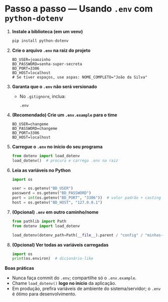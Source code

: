# Passo a passo — Usando `.env` com `python-dotenv`

1. **Instale a biblioteca (em um venv)**

   ```bash
   pip install python-dotenv
   ```

2. **Crie o arquivo `.env` na raiz do projeto**

   ```dotenv
   BD_USER=joaozinho
   BD_PASSWORD=senha-super-secreta
   BD_PORT=3306
   BD_HOST=localhost
   # Se tiver espaços, use aspas: NOME_COMPLETO="João da Silva"
   ```

3. **Garanta que o `.env` não será versionado**

   * No `.gitignore`, inclua:

     ```
     .env
     ```

4. **(Recomendado) Crie um `.env.example` para o time**

   ```dotenv
   BD_USER=changeme
   BD_PASSWORD=changeme
   BD_PORT=3306
   BD_HOST=localhost
   ```

5. **Carregue o `.env` no início do seu programa**

   ```python
   from dotenv import load_dotenv
   load_dotenv()  # procura e carrega .env na raiz
   ```

6. **Leia as variáveis no Python**

   ```python
   import os

   user = os.getenv("BD_USER")
   password = os.getenv("BD_PASSWORD")
   port = int(os.getenv("BD_PORT", "3306"))  # valor padrão + casting
   host = os.getenv("BD_HOST", "127.0.0.1")
   ```

7. **(Opcional) `.env` em outro caminho/nome**

   ```python
   from pathlib import Path
   from dotenv import load_dotenv

   load_dotenv(dotenv_path=Path(__file__).parent / "config" / "minhas-variaveis.env")
   ```

8. **(Opcional) Ver todas as variáveis carregadas**

   ```python
   import os
   print(os.environ)  # dicionário-like
   ```

**Boas práticas**

* Nunca faça commit do `.env`; compartilhe só o `.env.example`.
* Chame `load_dotenv()` **logo no início** da aplicação.
* Em produção, prefira variáveis de ambiente do sistema/servidor; o `.env` é ótimo para desenvolvimento.
